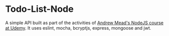 # Todo-List-Node

A simple API built as part of the activities of [Andrew Mead's NodeJS course at Udemy](https://www.udemy.com/the-complete-nodejs-developer-course-2). It uses eslint, mocha, bcryptjs, express, mongoose and jwt.